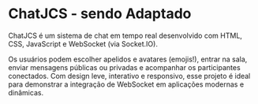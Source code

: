 # ChatJCS - sendo Adaptado

ChatJCS é um sistema de chat em tempo real desenvolvido com HTML, CSS, JavaScript e WebSocket (via Socket.IO).

Os usuários podem escolher apelidos e avatares (emojis!), entrar na sala, enviar mensagens públicas ou privadas e acompanhar os participantes conectados.
Com design leve, interativo e responsivo, esse projeto é ideal para demonstrar a integração de WebSocket em aplicações modernas e dinâmicas.



